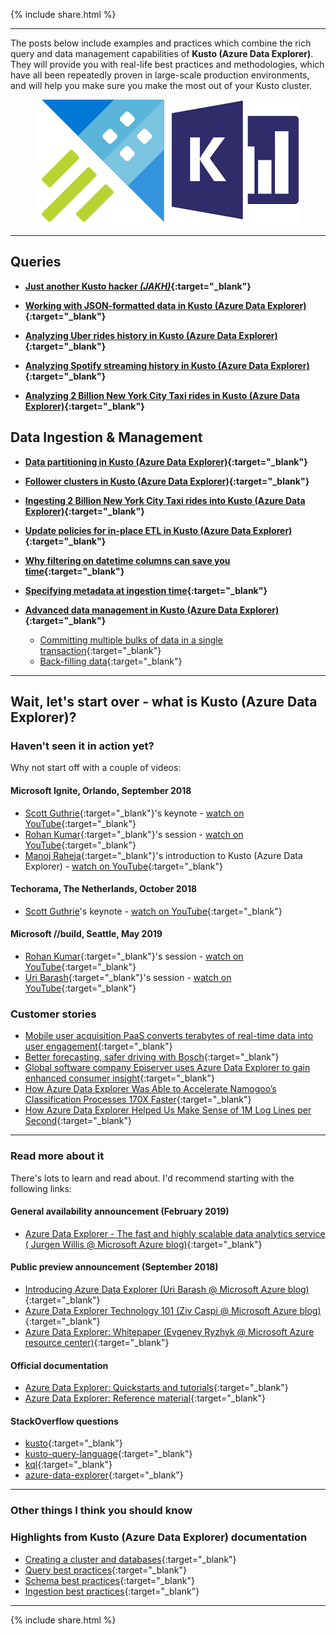 {% include  share.html %}

---

The posts below include examples and practices which combine the rich query and data management capabilities of **Kusto (Azure Data Explorer)**.
They will provide you with real-life best practices and methodologies, which have all been repeatedly proven in large-scale production environments,
and will help you make sure you make the most out of your Kusto cluster.

<p align="center">
  <img src="resources/images/adx-logo.png">
</p>

---

## **Queries**

- **[Just another Kusto hacker *(JAKH)*](blog-posts/jakh.md){:target="_blank"}**

- **[Working with JSON-formatted data in Kusto (Azure Data Explorer)](blog-posts/working-with-json-formatted-data.md){:target="_blank"}**

- **[Analyzing Uber rides history in Kusto (Azure Data Explorer)](blog-posts/analyzing-uber-rides-history.md){:target="_blank"}**

- **[Analyzing Spotify streaming history in Kusto (Azure Data Explorer)](blog-posts/analyzing-spotify-streaming-history.md){:target="_blank"}**

- **[Analyzing 2 Billion New York City Taxi rides in Kusto (Azure Data Explorer)](blog-posts/analyzing-nyc-taxi-rides.md){:target="_blank"}**

## **Data Ingestion & Management**

- **[Data partitioning in Kusto (Azure Data Explorer)](blog-posts/data-partitioning.md){:target="_blank"}**

- **[Follower clusters in Kusto (Azure Data Explorer)](blog-posts/follower-cluster.md){:target="_blank"}**

- **[Ingesting 2 Billion New York City Taxi rides into Kusto (Azure Data Explorer)](blog-posts/ingesting-nyc-taxi-rides.md){:target="_blank"}**

- **[Update policies for in-place ETL in Kusto (Azure Data Explorer)](blog-posts/update-policies.md){:target="_blank"}**

- **[Why filtering on datetime columns can save you time](blog-posts/datetime-columns.md){:target="_blank"}**

- **[Specifying metadata at ingestion time](blog-posts/ingestion-time-metadata.md){:target="_blank"}**

- **[Advanced data management in Kusto (Azure Data Explorer)](blog-posts/advanced-data-management.md){:target="_blank"}**
    - [Committing multiple bulks of data in a single transaction](blog-posts/advanced-data-management.md#committing-multiple-bulks-of-data-in-a-single-transaction){:target="_blank"}
    - [Back-filling data](blog-posts/advanced-data-management.md#back-filling-data){:target="_blank"}

---

## **Wait, let's start over - what is Kusto (Azure Data Explorer)?**

### **Haven't seen it in action yet?**

Why not start off with a couple of videos:

#### **Microsoft Ignite, Orlando, September 2018**

- [Scott Guthrie](https://www.linkedin.com/in/guthriescott){:target="_blank"}'s keynote - [watch on YouTube](https://www.youtube.com/watch?v=xnmBu4oh7xk&t=1h08m12s){:target="_blank"}
- [Rohan Kumar](https://www.linkedin.com/in/rohankumar){:target="_blank"}'s session - [watch on YouTube](https://www.youtube.com/watch?v=ZaiM89Z01r0&t=58m0s){:target="_blank"}
- [Manoj Raheja](https://www.linkedin.com/in/manoj-raheja-a02b2b32){:target="_blank"}'s introduction to Kusto (Azure Data Explorer) - [watch on YouTube](https://www.youtube.com/watch?v=GT4C84yrb68){:target="_blank"}

#### **Techorama, The Netherlands, October 2018**

- [Scott Guthrie](https://www.linkedin.com/in/guthriescott)'s keynote - [watch on YouTube](https://www.youtube.com/watch?v=YTWewM_UMOk&feature=youtu.be&t=3074){:target="_blank"}

#### **Microsoft //build, Seattle, May 2019**

- [Rohan Kumar](https://www.linkedin.com/in/rohankumar){:target="_blank"}'s session - [watch on YouTube](https://youtu.be/Fjfvz1HToek?t=2758){:target="_blank"}
- [Uri Barash](https://www.linkedin.com/in/uri-barash-7820594/){:target="_blank"}'s session - [watch on YouTube](https://youtu.be/chVFAGX8IYQ){:target="_blank"}

### **Customer stories**

- [Mobile user acquisition PaaS converts terabytes of real-time data into user engagement](https://customers.microsoft.com/en-us/story/816542-zoomd-technologies-azure-professional-services-israel-en){:target="_blank"}
- [Better forecasting, safer driving with Bosch](https://customers.microsoft.com/en-us/story/816933-bosch-automotive-azure-germany){:target="_blank"}
- [Global software company Episerver uses Azure Data Explorer to gain enhanced consumer insight](https://customers.microsoft.com/en-us/story/817285-episerver-professional-services-azure-sweden){:target="_blank"}
- [How Azure Data Explorer Was Able to Accelerate Namogoo’s Classification Processes 170X Faster](https://www.namogoo.com/blog/our-technology/how-azure-data-explorer-accelerates-namogoos-classification-processes-170x-faster/){:target="_blank"}
- [How Azure Data Explorer Helped Us Make Sense of 1M Log Lines per Second](https://engineering.taboola.com/azure-data-explorer-helped-us-make-sense-1m-log-lines-per-second/){:target="_blank"}

---

### **Read more about it**

There's lots to learn and read about. I'd recommend starting with the following links:

#### **General availability announcement (February 2019)**

- [Azure Data Explorer - The fast and highly scalable data analytics service (
Jurgen Willis @ Microsoft Azure blog)](https://azure.microsoft.com/en-us/blog/individually-great-collectively-unmatched-announcing-updates-to-3-great-azure-data-services/){:target="_blank"}

#### **Public preview announcement (September 2018)**

- [Introducing Azure Data Explorer (Uri Barash @ Microsoft Azure blog)](https://azure.microsoft.com/en-us/blog/introducing-azure-data-explorer){:target="_blank"}
- [Azure Data Explorer Technology 101 (Ziv Caspi @ Microsoft Azure blog)](https://azure.microsoft.com/en-us/blog/azure-data-explorer-technology-101){:target="_blank"}
- [Azure Data Explorer: Whitepaper (Evgeney Ryzhyk @ Microsoft Azure resource center)](https://azure.microsoft.com/en-us/resources/azure-data-explorer){:target="_blank"}

#### **Official documentation**

- [Azure Data Explorer: Quickstarts and tutorials](https://docs.microsoft.com/en-us/azure/data-explorer){:target="_blank"}
- [Azure Data Explorer: Reference material](https://docs.microsoft.com/en-us/azure/data-explorer/kusto/query/){:target="_blank"}

#### **StackOverflow questions**

- [kusto](https://stackoverflow.com/questions/tagged/kusto){:target="_blank"}
- [kusto-query-language](https://stackoverflow.com/questions/tagged/kusto-query-language){:target="_blank"}
- [kql](https://stackoverflow.com/questions/tagged/kql){:target="_blank"}
- [azure-data-explorer](https://stackoverflow.com/questions/tagged/azure-data-explorer){:target="_blank"}

---

### **Other things I think you should know**

### **Highlights from Kusto (Azure Data Explorer) documentation**

- [Creating a cluster and databases](https://docs.microsoft.com/en-us/azure/data-explorer/create-cluster-database-portal){:target="_blank"}
- [Query best practices](https://docs.microsoft.com/en-us/azure/kusto/query/best-practices){:target="_blank"}
- [Schema best practices](https://docs.microsoft.com/en-us/azure/kusto/management/best-practices){:target="_blank"}
- [Ingestion best practices](https://docs.microsoft.com/en-us/azure/kusto/api/netfx/kusto-ingest-best-practices){:target="_blank"}

---

{% include  share.html %}
